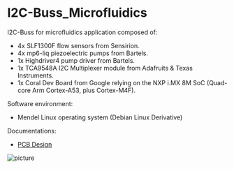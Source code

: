 # I2C-Buss_Microfluidics

I2C-Buss for microfluidics application composed of:
- 4x SLF1300F flow sensors from Sensirion.
- 4x mp6-liq piezoelectric pumps from Bartels. 
- 1x Highdriver4 pump driver from Bartels. 
- 1x TCA9548A I2C Multiplexer module from Adafruits & Texas Instruments. 
- 1x Coral Dev Board from Google relying on the NXP i.MX 8M SoC (Quad-core Arm Cortex-A53, plus Cortex-M4F).

Software environment:
- Mendel Linux operating system (Debian Linux Derivative) 

Documentations:
- [PCB Design](https://gallery.autodesk.com/projects/167801/microfluidic-pump-pcb-module)


![picture]() 

